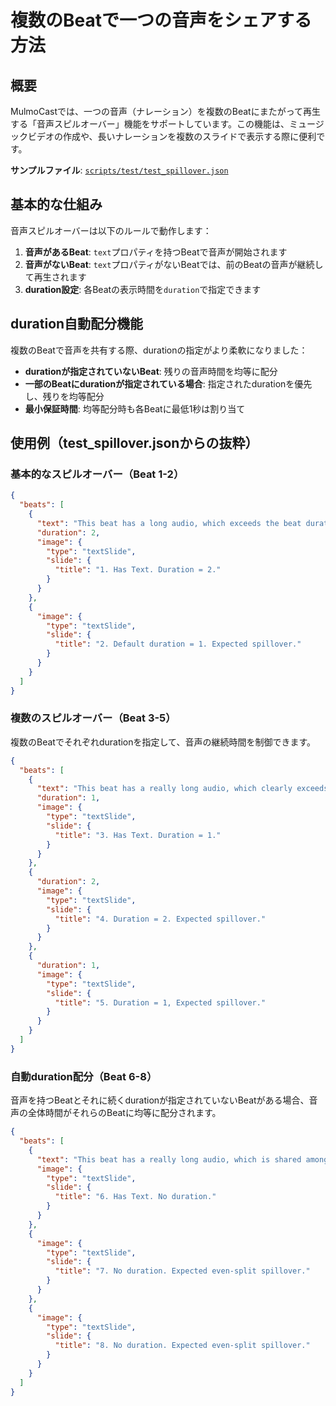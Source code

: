 # 複数のBeatで一つの音声をシェアする方法

## 概要

MulmoCastでは、一つの音声（ナレーション）を複数のBeatにまたがって再生する「音声スピルオーバー」機能をサポートしています。この機能は、ミュージックビデオの作成や、長いナレーションを複数のスライドで表示する際に便利です。

**サンプルファイル**: [`scripts/test/test_spillover.json`](https://github.com/receptron/mulmocast-cli/blob/main/scripts/test/test_spillover.json) 

## 基本的な仕組み

音声スピルオーバーは以下のルールで動作します：

1. **音声があるBeat**: `text`プロパティを持つBeatで音声が開始されます
2. **音声がないBeat**: `text`プロパティがないBeatでは、前のBeatの音声が継続して再生されます
3. **duration設定**: 各Beatの表示時間を`duration`で指定できます

## duration自動配分機能

複数のBeatで音声を共有する際、durationの指定がより柔軟になりました：

- **durationが指定されていないBeat**: 残りの音声時間を均等に配分
- **一部のBeatにdurationが指定されている場合**: 指定されたdurationを優先し、残りを均等配分
- **最小保証時間**: 均等配分時も各Beatに最低1秒は割り当て

## 使用例（test_spillover.jsonからの抜粋）

### 基本的なスピルオーバー（Beat 1-2）

```json
{
  "beats": [
    {
      "text": "This beat has a long audio, which exceeds the beat duration.",
      "duration": 2,
      "image": {
        "type": "textSlide",
        "slide": {
          "title": "1. Has Text. Duration = 2."
        }
      }
    },
    {
      "image": {
        "type": "textSlide",
        "slide": {
          "title": "2. Default duration = 1. Expected spillover."
        }
      }
    }
  ]
}
```

### 複数のスピルオーバー（Beat 3-5）

複数のBeatでそれぞれdurationを指定して、音声の継続時間を制御できます。

```json
{
  "beats": [
    {
      "text": "This beat has a really long audio, which clearly exceeds the beat duration.",
      "duration": 1,
      "image": {
        "type": "textSlide",
        "slide": {
          "title": "3. Has Text. Duration = 1."
        }
      }
    },
    {
      "duration": 2,
      "image": {
        "type": "textSlide",
        "slide": {
          "title": "4. Duration = 2. Expected spillover."
        }
      }
    },
    {
      "duration": 1,
      "image": {
        "type": "textSlide",
        "slide": {
          "title": "5. Duration = 1, Expected spillover."
        }
      }
    }
  ]
}
```

### 自動duration配分（Beat 6-8）

音声を持つBeatとそれに続くdurationが指定されていないBeatがある場合、音声の全体時間がそれらのBeatに均等に配分されます。

```json
{
  "beats": [
    {
      "text": "This beat has a really long audio, which is shared among three beats.",
      "image": {
        "type": "textSlide",
        "slide": {
          "title": "6. Has Text. No duration."
        }
      }
    },
    {
      "image": {
        "type": "textSlide",
        "slide": {
          "title": "7. No duration. Expected even-split spillover."
        }
      }
    },
    {
      "image": {
        "type": "textSlide",
        "slide": {
          "title": "8. No duration. Expected even-split spillover."
        }
      }
    }
  ]
}
```




